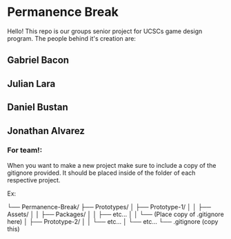 # Permanence Break

Hello! This repo is our groups senior project for UCSCs game design program. The people behind it's creation are: 

## Gabriel Bacon

## Julian Lara

## Daniel Bustan

## Jonathan Alvarez


### For team!:

When you want to make a new project make sure to include a copy of the gitignore provided. It should be placed inside of the folder of each respective project.

Ex:

└── Permanence-Break/
    ├── Prototypes/
    │   ├── Prototype-1/
    │   │   ├── Assets/
    │   │   ├── Packages/
    │   │   ├── etc...
    │   │   └── (Place copy of .gitignore here)
    │   ├── Prototype-2/
    │   │   └── etc...
    │   └── etc...
    └── .gitignore (copy this)

